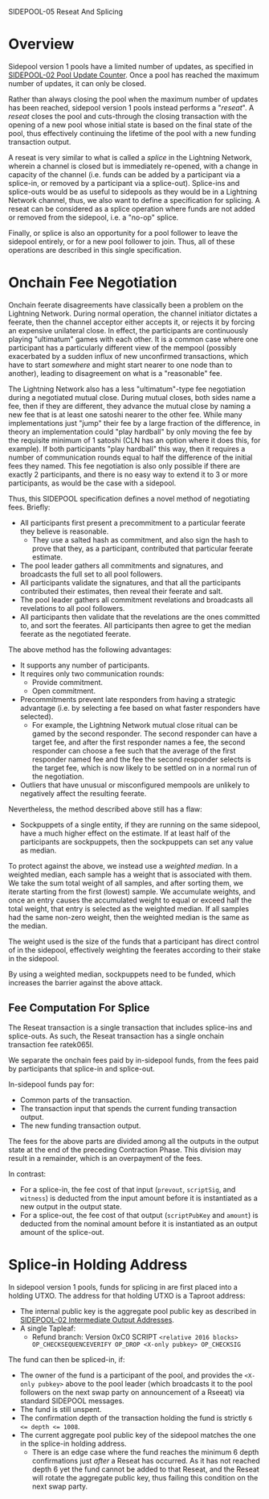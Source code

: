 SIDEPOOL-05 Reseat And Splicing

Overview
========

Sidepool version 1 pools have a limited number of updates, as
specified in [SIDEPOOL-02 Pool Update Counter][].
Once a pool has reached the maximum number of updates, it can
only be closed.

[SIDEPOOL-02 Pool Update Counter]: ./02-transactions.md#pool-update-counter

Rather than always closing the pool when the maximum number of
updates has been reached, sidepool version 1 pools instead
performs a "*reseat*".
A *reseat* closes the pool and cuts-through the closing
transaction with the opening of a new pool whose initial state is
based on the final state of the pool, thus effectively continuing
the lifetime of the pool with a new funding transaction output.

A reseat is very similar to what is called a *splice* in the
Lightning Network, wherein a channel is closed but is immediately
re-opened, with a change in capacity of the channel (i.e. funds
can be added by a participant via a splice-in, or removed by a
participant via a splice-out).
Splice-ins and splice-outs would be as useful to sidepools as they
would be in a Lightning Network channel, thus, we also want to
define a specification for splicing.
A reseat can be considered as a splice operation where funds are
not added or removed from the sidepool, i.e. a "no-op" splice.

Finally, or splice is also an opportunity for a pool follower to
leave the sidepool entirely, or for a new pool follower to join.
Thus, all of these operations are described in this single
specification.

Onchain Fee Negotiation
=======================

Onchain feerate disagreements have classically been a problem on
the Lightning Network.
During normal operation, the channel initiator dictates a
feerate, then the channel acceptor either accepts it, or rejects
it by forcing an expensive unilateral close.
In effect, the participants are continuously playing "ultimatum"
games with each other.
It is a common case where one participant has a particularly
different view of the mempool (possibly exacerbated by a sudden
influx of new unconfirmed transactions, which have to start
*somewhere* and might start nearer to one node than to another),
leading to disagreement on what is a "reasonable" fee.

The Lightning Network also has a less "ultimatum"-type fee
negotiation during a negotiated mutual close.
During mutual closes, both sides name a fee, then if they are
different, they advance the mutual close by naming a new fee
that is at least one satoshi nearer to the other fee.
While many implementations just "jump" their fee by a large
fraction of the difference, in theory an implementation could
"play hardball" by only moving the fee by the requisite minimum of
1 satoshi
(CLN has an option where it does this, for example).
If both participants "play hardball" this way, then it requires a
number of communication rounds equal to half the difference of the
initial fees they named.
This fee negotiation is also only possible if there are exactly 2
participants, and there is no easy way to extend it to 3 or more
participants, as would be the case with a sidepool.

Thus, this SIDEPOOL specification defines a novel method of
negotiating fees.
Briefly:

* All participants first present a precommitment to a particular
  feerate they believe is reasonable.
  * They use a salted hash as commitment, and also sign the hash
    to prove that they, as a participant, contributed that
    particular feerate estimate.
* The pool leader gathers all commitments and signatures, and
  broadcasts the full set to all pool followers.
* All participants validate the signatures, and that all the
  participants contributed their estimates, then reveal their
  feerate and salt.
* The pool leader gathers all commitment revelations and
  broadcasts all revelations to all pool followers.
* All participants then validate that the revelations are the
  ones committed to, and sort the feerates.
  All participants then agree to get the median feerate as the
  negotiated feerate.

The above method has the following advantages:

* It supports any number of participants.
* It requires only two communication rounds:
  * Provide commitment.
  * Open commitment.
* Precommitments prevent late responders from having a strategic
  advantage (i.e. by selecting a fee based on what faster
  responders have selected).
  * For example, the Lightning Network mutual close ritual can
    be gamed by the second responder.
    The second responder can have a target fee, and after the
    first responder names a fee, the second responder can
    choose a fee such that the average of the first responder
    named fee and the fee the second responder selects is the
    target fee, which is now likely to be settled on in a
    normal run of the negotiation.
* Outliers that have unusual or misconfigured mempools are
  unlikely to negatively affect the resulting feerate.

Nevertheless, the method described above still has a flaw:

* Sockpuppets of a single entity, if they are running on the
  same sidepool, have a much higher effect on the estimate.
  If at least half of the participants are sockpuppets, then
  the sockpuppets can set any value as median.

To protect against the above, we instead use a *weighted median*.
In a weighted median, each sample has a weight that is associated
with them.
We take the sum total weight of all samples, and after sorting
them, we iterate starting from the first (lowest) sample.
We accumulate weights, and once an entry causes the accumulated
weight to equal or exceed half the total weight, that entry is
selected as the weighted median.
If all samples had the same non-zero weight, then the weighted
median is the same as the median.

The weight used is the size of the funds that a participant has
direct control of in the sidepool, effectively weighting the
feerates according to their stake in the sidepool.

By using a weighted median, sockpuppets need to be funded, which
increases the barrier against the above attack.

Fee Computation For Splice
--------------------------

The Reseat transaction is a single transaction that includes
splice-ins and splice-outs.
As such, the Reseat transaction has a single onchain transaction
fee ratek065l.

We separate the onchain fees paid by in-sidepool funds, from the
fees paid by participants that splice-in and splice-out.

In-sidepool funds pay for:

* Common parts of the transaction.
* The transaction input that spends the current funding
  transaction output.
* The new funding transaction output.

The fees for the above parts are divided among all the outputs
in the output state at the end of the preceding Contraction
Phase.
This division may result in a remainder, which is an overpayment
of the fees.

In contrast:

* For a splice-in, the fee cost of that input (`prevout`,
  `scriptSig`, and `witness`) is deducted from the input amount
  before it is instantiated as a new output in the output state.
* For a splice-out, the fee cost of that output (`scriptPubKey`
  and `amount`) is deducted from the nominal amount before it is
  instantiated as an output amount of the splice-out.

Splice-in Holding Address
=========================

In sidepool version 1 pools, funds for splicing in are first
placed into a holding UTXO.
The address for that holding UTXO is a Taproot address:

* The internal public key is the aggregate pool public key as
  described in [SIDEPOOL-02 Intermediate Output Addresses][].
* A single Tapleaf:
  * Refund branch:
    Version 0xC0 SCRIPT
    `<relative 2016 blocks> OP_CHECKSEQUENCEVERIFY OP_DROP <X-only pubkey> OP_CHECKSIG`

[SIDEPOOL-02 Intermediate Output Addresses]: ./02-transactions.md#intermediate-output-addresses

The fund can then be spliced-in, if:

* The owner of the fund is a participant of the pool, and
  provides the `<X-only pubkey>` above to the pool leader
  (which broadcasts it to the pool followers on the next swap
  party on announcement of a Rseeat) via standard SIDEPOOL
  messages.
* The fund is still unspent.
* The confirmation depth of the transaction holding the fund
  is strictly `6 <= depth <= 1008`.
* The current aggregate pool public key of the sidepool matches
  the one in the splice-in holding address.
  * There is an edge case where the fund reaches the minimum 6
    depth confirmations just *after* a Reseat has occurred.
    As it has not reached depth 6 yet the fund cannot be added to
    that Reseat, and the Reseat will rotate the aggregate public
    key, thus failing this condition on the next swap party.


